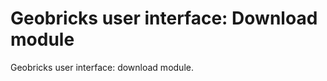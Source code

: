 Geobricks user interface: Download module
=========================================

Geobricks user interface: download module.
